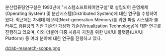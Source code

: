 
분산컴퓨팅연구실은 1993년에 "시스템소프트웨어연구실"로 설립되어 운영체제(Operating System) 및 분산시스템(Distributed System)에 대한 연구를 수행하여 왔다. 
최근에는 차세대 메모리(Next-generation Memory)를 위한 파일 시스템과 클라우드 컴퓨팅의 기반 기술인 가상화 기술(Virtualization Technology)에 대한 연구를 진행하고 있으며, 이와 더불어 다중 사용자 지원을 위한 UX/UI 플랫폼(UX/UI Platform) 등 여러 분야에 대한 연구를 진행하고 있다.


[dclab-research-scope.png](dclab-research-scope.png)


